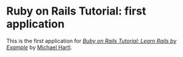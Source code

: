 # Ruby on Rails Tutorial: first application

This is the first application for
[*Buby on Rails Tutorial: Learn Rails by Example*](http://railstutorial.org/)
by [Michael Hartl](http://michaelhartl.com/).
